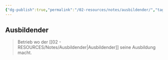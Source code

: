 ```yaml
---
{"dg-publish":true,"permalink":"/02-resources/notes/ausbildender/","tags":["BWL"],"noteIcon":"","updated":"2025-09-05T10:12:28.000+02:00"}
---
```


## Ausbildender 
> Betrieb wo der [[02 - RESOURCES/Notes/Ausbildender\|Ausbildender]] seine Ausbildung macht.

